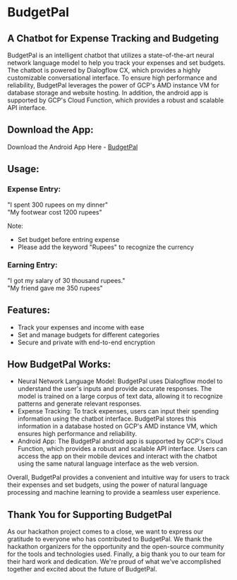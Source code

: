 # BudgetPal
## A Chatbot for Expense Tracking and Budgeting

BudgetPal is an intelligent chatbot that utilizes a state-of-the-art neural network language model to help you track your expenses and set budgets. The chatbot is powered by Dialogflow CX, which provides a highly customizable conversational interface. To ensure high performance and reliability, BudgetPal leverages the power of GCP's AMD instance VM for database storage and website hosting. In addition, the android app is supported by GCP's Cloud Function, which provides a robust and scalable API interface.

## Download the App:
Download the Android App Here - [BudgetPal](https://github.com/ashwanthbalakrishnan5/BudgetPal/releases/download/V1/budgetPal.deko.apk)

## Usage:

### Expense Entry:
"I spent 300 rupees on my dinner"  
"My footwear cost 1200 rupees"    

Note: 
* Set budget before entring expense
* Please add the keyword "Rupees" to recognize the currency

### Earning Entry:
"I got my salary of 30 thousand rupees."  
"My friend gave me 350 rupees"  

## Features:

* Track your expenses and income with ease
* Set and manage budgets for different categories
* Secure and private with end-to-end encryption

## How BudgetPal Works:
* Neural Network Language Model:
BudgetPal uses Dialogflow model to understand the user's inputs and provide accurate responses. The model is trained on a large corpus of text data, allowing it to recognize patterns and generate relevant responses.
* Expense Tracking:
To track expenses, users can input their spending information using the chatbot interface. BudgetPal stores this information in a database hosted on GCP's AMD instance VM, which ensures high performance and reliability.
* Android App:
 The BudgetPal android app is supported by GCP's Cloud Function, which provides a robust and scalable API interface. Users can access the app on their mobile devices and interact with the chatbot using the same natural language interface as the web version.
 
Overall, BudgetPal provides a convenient and intuitive way for users to track their expenses and set budgets, using the power of natural language processing and machine learning to provide a seamless user experience.

## Thank You for Supporting BudgetPal
As our hackathon project comes to a close, we want to express our gratitude to everyone who has contributed to BudgetPal. We thank the hackathon organizers for the opportunity and the open-source community for the tools and technologies used. Finally, a big thank you to our team for their hard work and dedication. We're proud of what we've accomplished together and excited about the future of BudgetPal.
